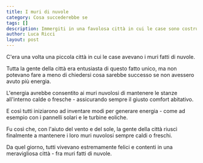 ```yaml
---
title: I muri di nuvole
category: Cosa succederebbe se
tags: []
description: Immergiti in una favolosa città in cui le case sono costruite con muri di nuvole, ma dove l'energia è essenziale per il comfort abitativo. Segui l'entusiasmante viaggio di questa comunità mentre scoprono soluzioni creative per mantenere i loro muri nuvolosi caldi o freschi. Una storia affascinante di innovazione e felicità. 
author: Luca Ricci
layout: post
---
```

C'era una volta una piccola città in cui le case avevano i muri fatti di nuvole.

Tutta la gente della città era entusiasta di questo fatto unico, ma non potevano fare a meno di chiedersi cosa sarebbe successo se non avessero avuto più energia.

L'energia avrebbe consentito ai muri nuvolosi di mantenere le stanze all'interno calde o fresche - assicurando sempre il giusto comfort abitativo.

E così tutti iniziarono ad inventare modi per generare energia - come ad esempio con i pannelli solari e le turbine eoliche.

Fu così che, con l'aiuto del vento e del sole, la gente della città riuscì finalmente a mantenere i loro muri nuvolosi sempre caldi o freschi.

Da quel giorno, tutti vivevano estremamente felici e contenti in una meravigliosa città - fra muri fatti di nuvole.
